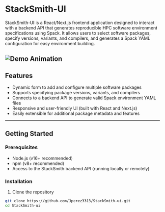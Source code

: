 # StackSmith-UI

StackSmith-UI is a React/Next.js frontend application designed to interact with a backend API that generates reproducible HPC software environment specifications using Spack. It allows users to select software packages, specify versions, variants, and compilers, and generates a Spack YAML configuration for easy environment building.

![Demo Animation](/home/jacksonperez/stacksmith-ui/docs/output.gif)
---

## Features

- Dynamic form to add and configure multiple software packages
- Supports specifying package versions, variants, and compilers
- Connects to a backend API to generate valid Spack environment YAML files
- Responsive and user-friendly UI (built with React and Next.js)
- Easily extensible for additional package metadata and features

---

## Getting Started

### Prerequisites

- Node.js (v16+ recommended)
- npm (v8+ recommended)
- Access to the StackSmith backend API (running locally or remotely)

### Installation

1. Clone the repository

```bash
git clone https://github.com/Jperez3313/StackSmith-ui.git
cd StackSmith-ui

